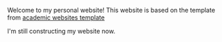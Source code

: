 Welcome to my personal website! This website is based on the template from [academic websites template](https://github.com/academicpages/academicpages.github.io)

I'm still constructing my website now.
